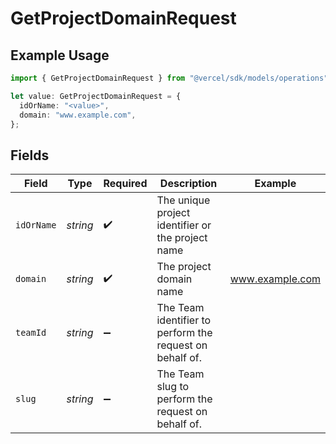 # GetProjectDomainRequest

## Example Usage

```typescript
import { GetProjectDomainRequest } from "@vercel/sdk/models/operations";

let value: GetProjectDomainRequest = {
  idOrName: "<value>",
  domain: "www.example.com",
};
```

## Fields

| Field                                                    | Type                                                     | Required                                                 | Description                                              | Example                                                  |
| -------------------------------------------------------- | -------------------------------------------------------- | -------------------------------------------------------- | -------------------------------------------------------- | -------------------------------------------------------- |
| `idOrName`                                               | *string*                                                 | :heavy_check_mark:                                       | The unique project identifier or the project name        |                                                          |
| `domain`                                                 | *string*                                                 | :heavy_check_mark:                                       | The project domain name                                  | www.example.com                                          |
| `teamId`                                                 | *string*                                                 | :heavy_minus_sign:                                       | The Team identifier to perform the request on behalf of. |                                                          |
| `slug`                                                   | *string*                                                 | :heavy_minus_sign:                                       | The Team slug to perform the request on behalf of.       |                                                          |
